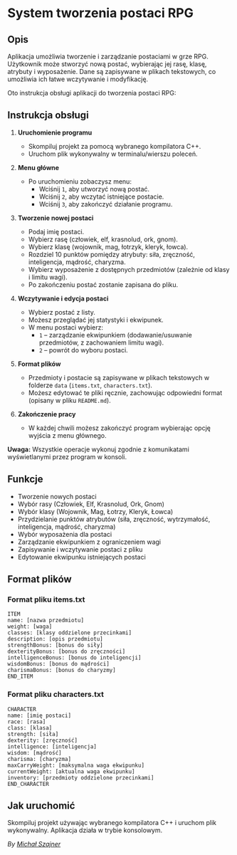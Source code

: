 # System tworzenia postaci RPG

## Opis
Aplikacja umożliwia tworzenie i zarządzanie postaciami w grze RPG. Użytkownik może stworzyć nową postać, wybierając jej rasę, klasę, atrybuty i wyposażenie. Dane są zapisywane w plikach tekstowych, co umożliwia ich łatwe wczytywanie i modyfikację.

Oto instrukcja obsługi aplikacji do tworzenia postaci RPG:

## Instrukcja obsługi

1. **Uruchomienie programu**
    - Skompiluj projekt za pomocą wybranego kompilatora C++.
    - Uruchom plik wykonywalny w terminalu/wierszu poleceń.

2. **Menu główne**
    - Po uruchomieniu zobaczysz menu:
        - Wciśnij `1`, aby utworzyć nową postać.
        - Wciśnij `2`, aby wczytać istniejące postacie.
        - Wciśnij `3`, aby zakończyć działanie programu.

3. **Tworzenie nowej postaci**
    - Podaj imię postaci.
    - Wybierz rasę (człowiek, elf, krasnolud, ork, gnom).
    - Wybierz klasę (wojownik, mag, łotrzyk, kleryk, łowca).
    - Rozdziel 10 punktów pomiędzy atrybuty: siła, zręczność, inteligencja, mądrość, charyzma.
    - Wybierz wyposażenie z dostępnych przedmiotów (zależnie od klasy i limitu wagi).
    - Po zakończeniu postać zostanie zapisana do pliku.

4. **Wczytywanie i edycja postaci**
    - Wybierz postać z listy.
    - Możesz przeglądać jej statystyki i ekwipunek.
    - W menu postaci wybierz:
        - `1` – zarządzanie ekwipunkiem (dodawanie/usuwanie przedmiotów, z zachowaniem limitu wagi).
        - `2` – powrót do wyboru postaci.

5. **Format plików**
    - Przedmioty i postacie są zapisywane w plikach tekstowych w folderze `data` (`items.txt`, `characters.txt`).
    - Możesz edytować te pliki ręcznie, zachowując odpowiedni format (opisany w pliku `README.md`).

6. **Zakończenie pracy**
    - W każdej chwili możesz zakończyć program wybierając opcję wyjścia z menu głównego.

**Uwaga:** Wszystkie operacje wykonuj zgodnie z komunikatami wyświetlanymi przez program w konsoli.

## Funkcje
- Tworzenie nowych postaci
- Wybór rasy (Człowiek, Elf, Krasnolud, Ork, Gnom)
- Wybór klasy (Wojownik, Mag, Łotrzy, Kleryk, Łowca)
- Przydzielanie punktów atrybutów (siła, zręczność, wytrzymałość, inteligencja, mądrość, charyzma)
- Wybór wyposażenia dla postaci
- Zarządzanie ekwipunkiem z ograniczeniem wagi
- Zapisywanie i wczytywanie postaci z pliku
- Edytowanie ekwipunku istniejących postaci

## Format plików
### Format pliku items.txt
```
ITEM
name: [nazwa przedmiotu]
weight: [waga]
classes: [klasy oddzielone przecinkami]
description: [opis przedmiotu]
strengthBonus: [bonus do siły]
dexterityBonus: [bonus do zręczności]
intelligenceBonus: [bonus do inteligencji]
wisdomBonus: [bonus do mądrości]
charismaBonus: [bonus do charyzmy]
END_ITEM
```

### Format pliku characters.txt
```
CHARACTER
name: [imię postaci]
race: [rasa]
class: [klasa]
strength: [siła]
dexterity: [zręczność]
intelligence: [inteligencja]
wisdom: [mądrość]
charisma: [charyzma]
maxCarryWeight: [maksymalna waga ekwipunku]
currentWeight: [aktualna waga ekwipunku]
inventory: [przedmioty oddzielone przecinkami]
END_CHARACTER
```

## Jak uruchomić
Skompiluj projekt używając wybranego kompilatora C++ i uruchom plik wykonywalny. Aplikacja działa w trybie konsolowym.

*By [Michał Szajner](https://github.com/M1chalS)*